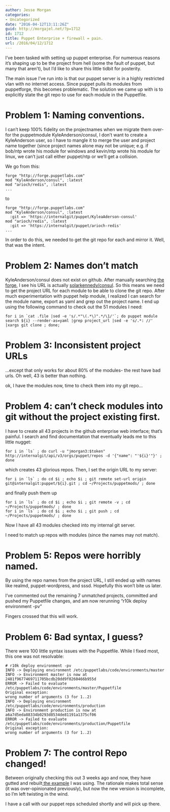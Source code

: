 ```yaml
---
author: Jesse Morgan
categories:
- Uncategorized
date: "2016-04-12T13:11:26Z"
guid: http://morgajel.net/?p=1712
id: 1712
title: Puppet Enterprise + firewall = pain.
url: /2016/04/12/1712
---
```


I’ve been tasked with setting up puppet enterprise. For numerous reasons it’s shaping up to be the project from hell (some the fault of puppet, but many that aren’t), but I’d like to share this little tidbit for posterity.

The main issue I’ve run into is that our puppet server is in a highly restricted vlan with no internet access. Since puppet pulls its modules from puppetforge, this becomes problematic. The solution we came up with is to explicitly state the git repo to use for each module in the Puppetfile.

# Problem 1: Naming conventions.

I can’t keep 100% fidelity on the projectnames when we migrate them over- for the puppetmodule KyleAnderson/consul, I don’t want to create a KyleAnderson user, so I have to mangle it to merge the user and project name together (since project names alone may not be unique; e.g. if bob/ntp wrote his module for windows and kevin/ntp wrote his module for linux, we can’t just call either puppet/ntp or we’ll get a collision.

We go from this:

```
forge "http://forge.puppetlabs.com"
mod "KyleAnderson/consul", :latest
mod "arioch/redis", :latest
...
```

to

```
forge "http://forge.puppetlabs.com"
mod "KyleAnderson/consul", :latest
  :git => 'https://internalgit/puppet/KyleaAderson-consul'
mod "arioch/redis", :latest
  :git => 'https://internalgit/puppet/arioch-redis'
...
```

In order to do this, we needed to get the git repo for each and mirror it. Well, that was the intent.

# Problem 2: Names don’t match

KyleAnderson/consul does not exist on github. After manually searching [the forge](https://forge.puppet.com/KyleAnderson/consul), I see his URL is actually [solarkennedy/consul](https://github.com/solarkennedy/puppet-consul). So this means we need to get the project URL for each module to be able to clone the git repo. After much experimentation with puppet help module, I realized I can search for the module name, export as yaml and grep out the project name. I end up using the following command to check out the 51 modules I need:

```
for i in `cat .file |sed -e 's/.*"\(.*\)".*/\1/'`; do puppet module search ${i} --render-as=yaml |grep project_url |sed -e 's/.*: //' |xargs git clone ; done;
```

# Problem 3: Inconsistent project URLs

…except that only works for about 80% of the modules- the rest have bad urls. Oh well, 43 is better than nothing.

ok, I have the modules now, time to check them into my git repo…

# Problem 4: can’t check modules into git without the project existing first.

I have to create all 43 projects in the github enterprise web interface; that’s painful. I search and find documentation that eventually leads me to this little nugget:

```
for i in `ls` ; do curl -u "jmorgan3:$token" http://internalgit/api/v3/orgs/puppet/repos -d '{"name": "'${i}'"}' ; done
```

which creates 43 glorious repos. Then, I set the origin URL to my server:

```
for i in `ls` ; do cd $i ; echo $i ; git remote set-url origin git@internalgit:puppet/${i}.git ; cd ~/Projects/puppetmods/ ; done
```

and finally push them up

```
for i in `ls` ; do cd $i ; echo $i ; git remote -v ; cd ~/Projects/puppetmods/ ; done
for i in `ls` ; do cd $i ; echo $i ; git push ; cd ~/Projects/puppetmods/ ; done
```

Now I have all 43 modules checked into my internal git server.

I need to match up repos with modules (since the names may not match).

# Problem 5: Repos were horribly named.

By using the repo names from the project URL, I still ended up with names like realmd, puppet-wordpress, and sssd. Hopefully this won’t bite us later.

I’ve commented out the remaining 7 unmatched projects, committed and pushed my Puppetfile changes, and am now rerunning “r10k deploy environment -pv”

Fingers crossed that this will work.

# Problem 6: Bad syntax, I guess?

There were 100 little syntax issues with the Puppetfile. While I fixed most, this one was not resolvable:

```
# r10k deploy environment -pv
INFO -> Deploying environment /etc/puppetlabs/code/environments/master
INFO -> Environment master is now at 2481f9677469711705bcdb20dd9f0260466b955d
ERROR -> Failed to evaluate /etc/puppetlabs/code/environments/master/Puppetfile
Original exception:
wrong number of arguments (3 for 1..2)
INFO -> Deploying environment /etc/puppetlabs/code/environments/production
INFO -> Environment production is now at a6a7d5eda88334b0293d8534de81191a1375cf06
ERROR -> Failed to evaluate /etc/puppetlabs/code/environments/production/Puppetfile
Original exception:
wrong number of arguments (3 for 1..2)
```

# Problem 7: The control Repo changed!

Between originally checking this out 3 weeks ago and now, they have gutted and rebuilt[ the example](https://github.com/puppetlabs/control-repo) I was using. The rationale makes total sense (it was over-opinionated previously), but now the new version is incomplete, so I’m left twisting in the wind.

I have a call with our puppet reps scheduled shortly and will pick up there.